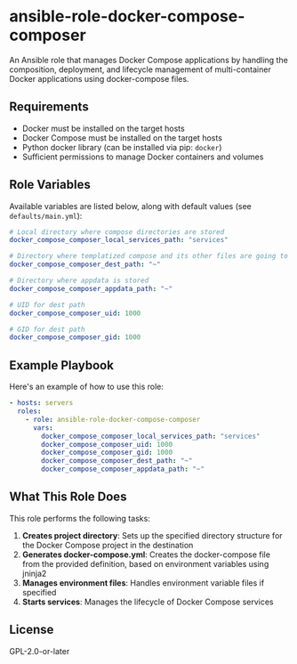 ansible-role-docker-compose-composer
====================================

An Ansible role that manages Docker Compose applications by handling the composition, deployment, and lifecycle management of multi-container Docker applications using docker-compose files.

Requirements
------------

- Docker must be installed on the target hosts
- Docker Compose must be installed on the target hosts
- Python docker library (can be installed via pip: `docker`)
- Sufficient permissions to manage Docker containers and volumes

Role Variables
--------------

Available variables are listed below, along with default values (see `defaults/main.yml`):

```yaml
# Local directory where compose directories are stored
docker_compose_composer_local_services_path: "services"

# Directory where templatized compose and its other files are going to be placed
docker_compose_composer_dest_path: "~"

# Directory where appdata is stored
docker_compose_composer_appdata_path: "~"

# UID for dest path
docker_compose_composer_uid: 1000

# GID for dest path
docker_compose_composer_gid: 1000
```

Example Playbook
----------------

Here's an example of how to use this role:

```yaml
- hosts: servers
  roles:
    - role: ansible-role-docker-compose-composer
      vars:
        docker_compose_composer_local_services_path: "services"
        docker_compose_composer_uid: 1000
        docker_compose_composer_gid: 1000
        docker_compose_composer_dest_path: "~"
        docker_compose_composer_appdata_path: "~"
```

What This Role Does
-------------------

This role performs the following tasks:

1. **Creates project directory**: Sets up the specified directory structure for the Docker Compose project in the destination
2. **Generates docker-compose.yml**: Creates the docker-compose file from the provided definition, based on environment variables using jninja2
3. **Manages environment files**: Handles environment variable files if specified
4. **Starts services**: Manages the lifecycle of Docker Compose services

License
-------

GPL-2.0-or-later

